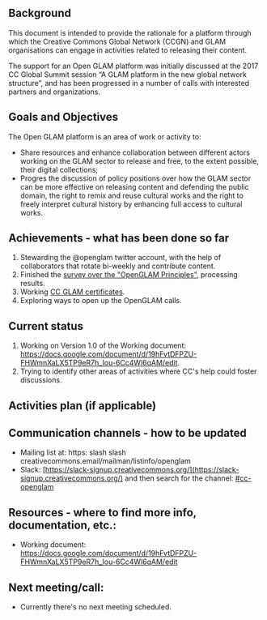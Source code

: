## Background

This document is intended to provide the rationale for a platform through which the Creative Commons Global Network (CCGN) and GLAM organisations can engage in activities related to releasing their content. 

The support for an Open GLAM platform was initially discussed at the 2017 CC Global Summit session “A GLAM platform in the new global network structure”, and has been progressed in a number of calls with interested partners and organizations. 

## Goals and Objectives 

The Open GLAM platform is an area of work or activity to:
- Share resources and enhance collaboration between different actors working on the GLAM sector to release and free, to the extent possible, their digital collections;
- Progres the discussion of policy positions over how the GLAM sector can be more effective on releasing content and defending the public domain, the right to remix and reuse cultural works and the right to freely interpret cultural history by enhancing full access to cultural works.

## Achievements - what has been done so far

1. Stewarding the @openglam twitter account, with the help of collaborators that rotate bi-weekly and contribute content.
2. Finished the [survey over the "OpenGLAM Principles"](https://docs.google.com/forms/d/1Vvp6c985pxdrsFvLpnbupBufiR3mxlnGIIeTupf_HM0/edit), processing results.
3. Working [CC GLAM certificates](https://certificates.creativecommons.org/).
4. Exploring ways to open up the OpenGLAM calls.

## Current status

1. Working on Version 1.0 of the Working document: https://docs.google.com/document/d/19hFvtDFPZU-FHWmnXaLX5TP9eR7h_Iou-6Cc4Wl6qAM/edit.
2. Trying to identify other areas of activities where CC's help could foster discussions.

## Activities plan (if applicable)

## Communication channels - how to be updated

* Mailing list at: https: slash slash creativecommons.email/mailman/listinfo/openglam
* Slack: [https://slack-signup.creativecommons.org/](https://slack-signup.creativecommons.org/) and then search for the channel: [#cc-openglam](https://creativecommons.slack.com/messages/C57MTL8F7)
## Resources - where to find more info, documentation, etc.:
	
* Working document: https://docs.google.com/document/d/19hFvtDFPZU-FHWmnXaLX5TP9eR7h_Iou-6Cc4Wl6qAM/edit

## Next meeting/call:

* Currently there's no next meeting scheduled. 
